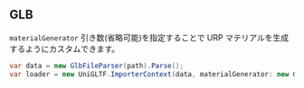 
## GLB

`materialGenerator` 引き数(省略可能)を指定することで URP マテリアルを生成するようにカスタムできます。

```cs
var data = new GlbFileParser(path).Parse();
var loader = new UniGLTF.ImporterContext(data, materialGenerator: new GltfUrpMaterialDescriptorGenerator());
```
